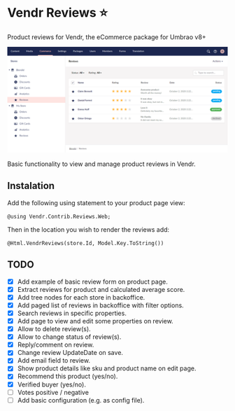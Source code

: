 # Vendr Reviews :star:

Product reviews for Vendr, the eCommerce package for Umbrao v8+

<img src="assets/screenshots/product-reviews-list.png" alt="" />

Basic functionality to view and manage product reviews in Vendr.

## Instalation

Add the following using statement to your product page view:

````
@using Vendr.Contrib.Reviews.Web;
````

Then in the location you wish to render the reviews add:

```
@Html.VendrReviews(store.Id, Model.Key.ToString())
```

## TODO

- [x] Add example of basic review form on product page.
- [x] Extract reviews for product and calculated average score.
- [x] Add tree nodes for each store in backoffice.
- [x] Add paged list of reviews in backoffice with filter options.
- [x] Search reviews in specific properties.
- [x] Add page to view and edit some properties on review.
- [x] Allow to delete review(s).
- [x] Allow to change status of review(s).
- [x] Reply/comment on review.
- [x] Change review UpdateDate on save.
- [x] Add email field to review.
- [x] Show product details like sku and product name on edit page.
- [x] Recommend this product (yes/no).
- [x] Verified buyer (yes/no).
- [ ] Votes positive / negative
- [ ] Add basic configuration (e.g. as config file).
